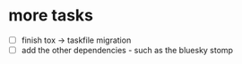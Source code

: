 # more tasks

- [ ] finish tox -> taskfile migration
- [ ] add the other dependencies - such as the bluesky stomp
